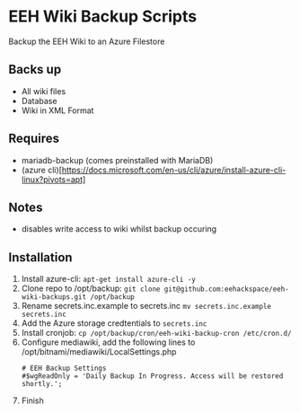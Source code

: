 # EEH Wiki Backup Scripts

Backup the EEH Wiki to an Azure Filestore

## Backs up
- All wiki files
- Database
- Wiki in XML Format

## Requires
- mariadb-backup (comes preinstalled with MariaDB)
- (azure cli)[https://docs.microsoft.com/en-us/cli/azure/install-azure-cli-linux?pivots=apt]

## Notes
- disables write access to wiki whilst backup occuring

## Installation
1. Install azure-cli: `apt-get install azure-cli -y`
1. Clone repo to /opt/backup: `git clone git@github.com:eehackspace/eeh-wiki-backups.git /opt/backup`
1. Rename secrets.inc.example to secrets.inc `mv secrets.inc.example secrets.inc`
1. Add the Azure storage credtentials to `secrets.inc`
1. Install cronjob: `cp /opt/backup/cron/eeh-wiki-backup-cron /etc/cron.d/`
1. Configure mediawiki, add the following lines to /opt/bitnami/mediawiki/LocalSettings.php
    ```
    # EEH Backup Settings
    #$wgReadOnly = 'Daily Backup In Progress. Access will be restored shortly.';
    ```
1. Finish
